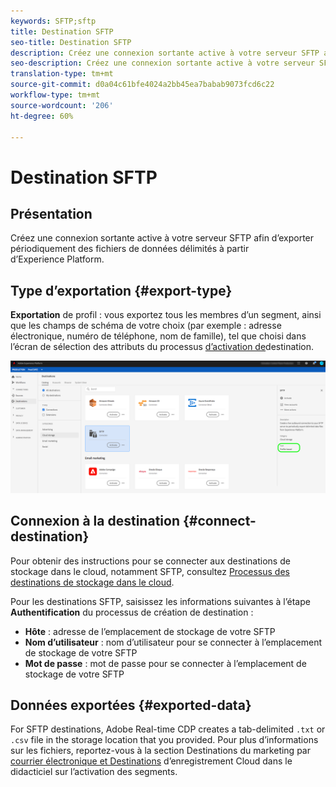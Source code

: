 ```yaml
---
keywords: SFTP;sftp
title: Destination SFTP
seo-title: Destination SFTP
description: Créez une connexion sortante active à votre serveur SFTP afin d’exporter périodiquement des fichiers de données délimités à partir d’Experience Platform.
seo-description: Créez une connexion sortante active à votre serveur SFTP afin d’exporter périodiquement des fichiers de données délimités à partir d’Experience Platform.
translation-type: tm+mt
source-git-commit: d0a04c61bfe4024a2bb45ea7babab9073fcd6c22
workflow-type: tm+mt
source-wordcount: '206'
ht-degree: 60%

---
```



# Destination SFTP

## Présentation

Créez une connexion sortante active à votre serveur SFTP afin d’exporter périodiquement des fichiers de données délimités à partir d’Experience Platform.

## Type d’exportation {#export-type}

**Exportation** de profil : vous exportez tous les membres d’un segment, ainsi que les champs de schéma de votre choix (par exemple : adresse électronique, numéro de téléphone, nom de famille), tel que choisi dans l’écran de sélection des attributs du processus [d’activation de](/help/rtcdp/destinations/activate-destinations.md#select-attributes)destination.

![Type d’exportation par profil SFTP](/help/rtcdp/destinations/assets/sftp-export-type.png)

## Connexion à la destination {#connect-destination}

Pour obtenir des instructions pour se connecter aux destinations de stockage dans le cloud, notamment SFTP, consultez [Processus des destinations de stockage dans le cloud](/help/rtcdp/destinations/cloud-storage-destinations-workflow.md).

Pour les destinations SFTP, saisissez les informations suivantes à l’étape **Authentification** du processus de création de destination :

* **Hôte** : adresse de l’emplacement de stockage de votre SFTP
* **Nom d’utilisateur** : nom d’utilisateur pour se connecter à l’emplacement de stockage de votre SFTP
* **Mot de passe** : mot de passe pour se connecter à l’emplacement de stockage de votre SFTP

## Données exportées {#exported-data}

For SFTP destinations, Adobe Real-time CDP creates a tab-delimited `.txt` or `.csv` file in the storage location that you provided. Pour plus d’informations sur les fichiers, reportez-vous à la section Destinations du marketing par [courrier électronique et Destinations](/help/rtcdp/destinations/activate-destinations.md#esp-and-cloud-storage) d’enregistrement Cloud dans le didacticiel sur l’activation des segments.